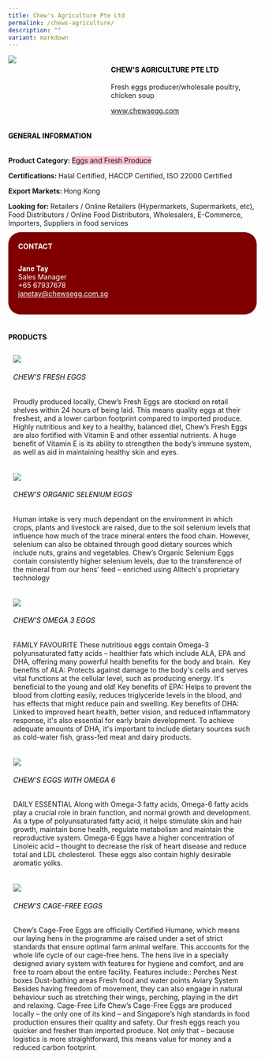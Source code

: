 ```yaml
---
title: Chew's Agriculture Pte Ltd
permalink: /chews-agriculture/
description: ""
variant: markdown
---
```

<div class="flex-paragraph"> 
<p style="text-transform: uppercase">
</p>
</div> 
<div class="flex-container" style="display: flex; flex-wrap: wrap;"> 
<div class="card sgds" style="flex: 1 1 40%; display: block;">
<img src="/images/chew_s_logo.jpg">
</div> 
<div class="card-sgds" style="flex: 1 1 58%; display: block; margin-left: 3px"> 
<h4 style="text-transform: uppercase; color: black;">
<b>Chew's Agriculture Pte Ltd
</b>
</h4> 
<p>Fresh eggs producer/wholesale poultry, chicken soup
</p> 
<p>
<a href="https://www.chewsegg.com" target="_blank">www.chewsegg.com
</a>
</p> 
</div> 
</div> 
<h4 style="text-transform: uppercase; color: black;">
<b>General Information
</b>
</h4> 
<div class="flex-container" style="display: flex; flex-wrap: wrap;"> 
<div class="card sgds" style="flex: 1 1 65%; display: block; align-self: stretch"> 
<div class="flex-paragraph"> 
<p>
<b>Product Category: 
</b>
<span style="background-color: pink; border-radius: 10 px;">Eggs and Fresh Produce
</span>
</p> 
<p>
<b>Certifications: 
</b>Halal Certified, HACCP Certified, ISO 22000 Certified
</p> 
<p>
<b>Export Markets: 
</b>Hong Kong
</p> 
<p style="margin-bottom: 10px;">
<b>Looking for: 
</b>Retailers / Online Retailers (Hypermarkets, Supermarkets, etc), Food Distributors / Online Food Distributors, Wholesalers, E-Commerce, Importers, Suppliers in food services
</p> 
</div> 
</div> 
<div class="card sgds" style="flex: 1 1 35%; padding: 10px; display: block; background-color: maroon; border-radius: 25px; align-self: center;"> 
<h4 style="color: white; margin-top: 10px; margin-left: 10px;">CONTACT
</h4> 
<div class="flex-paragraph"> 
<p style="padding: 10px; color: white;">
<b>Jane Tay
</b>
<br>Sales Manager
<br>+65 67937678
<br>
<a href="mailto:janetay@chewsegg.com.sg" style="color: white;">janetay@chewsegg.com.sg
</a>
</p> 
</div> 
</div> 
</div> 
<br> 
<h4 style="text-transform: uppercase; color: black;">
<b>products
</b>
</h4> 
<div style="display: flex; flex-wrap: wrap;"> 
<div class="card sgds" style="flex: 1 1 47%; margin: 10px; display: block;"> 
<div class="flex-image" style="display: block;">
<img src="/images/chew_s_product1.jpg">
</div> 
<div class="flex-paragraph"> 
<h6 style="text-transform: uppercase; color: black;">Chew's Fresh Eggs
</h6> 
<p>Proudly produced locally, Chew’s Fresh Eggs are stocked on retail shelves within 24 hours of being laid. This means quality eggs at their freshest, and a lower carbon footprint compared to imported produce. Highly nutritious and key to a healthy, balanced diet, Chew’s Fresh Eggs are also fortified with Vitamin E and other essential nutrients. A huge benefit of Vitamin E is its ability to strengthen the body’s immune system, as well as aid in maintaining healthy skin and eyes. 
</p>
</div> 
</div> 
<div class="card sgds" style="flex: 1 1 47%; margin: 10px; display: block;"> 
<div class="flex-image" style="display: block;">
<img src="/images/chew_s_product2.jpg">
</div> 
<div class="flex-paragraph"> 
<h6 style="text-transform: uppercase; color: black;"> Chew's Organic Selenium Eggs
</h6> 
<p>Human intake is very much dependant on the environment in which crops, plants and livestock are raised, due to the soil selenium levels that influence how much of the trace mineral enters the food chain. However, selenium can also be obtained through good dietary sources which include nuts, grains and vegetables. Chew’s Organic Selenium Eggs contain consistently higher selenium levels, due to the transference of the mineral from our hens’ feed – enriched using Alltech's proprietary technology 
</p>
</div> 
</div> 
<div class="card sgds" style="flex: 1 1 47%; margin: 10px; display: block;"> 
<div class="flex-image" style="display: block;">
<img src="/images/chew_s_product3.jpg">
</div> 
<div class="flex-paragraph"> 
<h6 style="text-transform: uppercase; color: black;">Chew's Omega 3 Eggs
</h6> 
<p>FAMILY FAVOURITE These nutritious eggs contain Omega-3 polyunsaturated fatty acids – healthier fats which include ALA, EPA and DHA, offering many powerful health benefits for the body and brain. ​ Key benefits of ALA: Protects against damage to the body's cells and serves vital functions at the cellular level, such as producing energy. It's beneficial to the young and old! Key benefits of EPA: Helps to prevent the blood from clotting easily, reduces triglyceride levels in the blood, and has effects that might reduce pain and swelling. Key benefits of DHA: Linked to improved heart health, better vision, and reduced inflammatory response, it's also essential for early brain development. To achieve adequate amounts of DHA, it's important to include dietary sources such as cold-water fish, grass-fed meat and dairy products. 
</p>
</div> 
</div> 
<div class="card sgds" style="flex: 1 1 47%; margin: 10px; display: block;"> 
<div class="flex-image" style="display: block;">
<img src="/images/chew_s_product4.jpg">
</div> 
<div class="flex-paragraph"> 
<h6 style="text-transform: uppercase; color: black;">Chew's Eggs with Omega 6
</h6> 
<p>DAILY ESSENTIAL Along with Omega-3 fatty acids, Omega-6 fatty acids play a crucial role in brain function, and normal growth and development. As a type of polyunsaturated fatty acid, it helps stimulate skin and hair growth, maintain bone health, regulate metabolism and maintain the reproductive system. Omega-6 Eggs have a higher concentration of Linoleic acid – thought to decrease the risk of heart disease and reduce total and LDL cholesterol. These eggs also contain highly desirable aromatic yolks. 
</p>
</div> 
</div> 
<div class="card sgds" style="flex: 1 1 47%; margin: 10px; display: block;"> 
<div class="flex-image" style="display: block;">
<img src="/images/chew_s_product5.jpg">
</div> 
<div class="flex-paragraph"> 
<h6 style="text-transform: uppercase; color: black;">Chew's Cage-Free Eggs
</h6> Chew’s Cage-Free Eggs are officially Certified Humane, which means our laying hens in the programme are raised under a set of strict standards that ensure optimal farm animal welfare. This accounts for the whole life cycle of our cage-free hens. The hens live in a specially designed aviary system with features for hygiene and comfort, and are free to roam about the entire facility. Features include:: Perches Nest boxes Dust-bathing areas Fresh food and water points Aviary System Besides having freedom of movement, they can also engage in natural behaviour such as stretching their wings, perching, playing in the dirt and relaxing. Cage-Free Life Chew’s Cage-Free Eggs are produced locally – the only one of its kind – and Singapore’s high standards in food production ensures their quality and safety. Our fresh eggs reach you quicker and fresher than imported produce. Not only that – because logistics is more straightforward, this means value for money and a reduced carbon footprint.
<p>
</p>
</div> 
</div> 
</div>